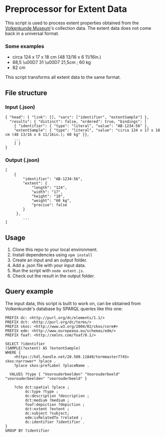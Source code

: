 # Preprocessor for Extent Data
This script is used to process extent properties obtained from the [Volkenkunde Museum](https://www.volkenkunde.nl/en)'s collection data.
The extent data does not come back in a universal format. 
### Some examples
- circa 124 x 17 x 18 cm (48 13/16 x 6 11/16in.)
- 88,5 \u00D7 31 \u00D7 21,5cm ; 60 kg
- 82 cm

This script transforms all extent data to the same format.


## File structure
### Input (.json)
```
{ "head": { "link": [], "vars": ["identifier", "extentSample"] },
  "results": { "distinct": false, "ordered": true, "bindings": [
    { "identifier": { "type": "literal", "value": "AB-1234-56" },
    "extentSample": { "type": "literal", "value": "circa 124 x 17 x 18 cm (48 13/16 x 6 11/16in.); 60 kg" }},
    ...
    ] } 
}
```

### Output (.json)
```
[
    {
        "identifier": "AB-1234-56",
        "extent": {
            "length": "124",
            "width": "17",
            "height": "18",
            "weight": "60 kg",
            "precise": false
        }
     },
        ...
]
```

## Usage
1. Clone this repo to your local environment.
2. Install dependencies using `npm install`
3. Create an input and an output folder.
4. Add a .json file with your input data.
5. Run the script with `node extent.js`.
6. Check out the result in the output folder.


## Query example
The input data, this script is built to work on, can be obtained from Volkenkunde's database by SPARQL queries like this one:
```
PREFIX dc: <http://purl.org/dc/elements/1.1/>
PREFIX dct: <http://purl.org/dc/terms/>
PREFIX skos: <http://www.w3.org/2004/02/skos/core#>
PREFIX edm: <http://www.europeana.eu/schemas/edm/>
PREFIX foaf: <http://xmlns.com/foaf/0.1/>

SELECT ?identifier 
(SAMPLE(?extent) AS ?extentSample)
WHERE {
   	<https://hdl.handle.net/20.500.11840/termmaster7745> skos:narrower* ?place .
   	?place skos:prefLabel ?placeName .

  VALUES ?type { "Voorouderbeelden" "Voorouderbeeld" "voorouderbeelden" "voorouderbeeld" }
  
  	?cho dct:spatial ?place ;
         dc:type ?type ;
         dc:description ?description ;
         dct:medium ?medium ;
         foaf:depiction ?depiction ;
         dct:extent ?extent ;
         dc:subject ?subject; 
         edm:isRelatedTo ?related ;
         dc:identifier ?identifier .
}
GROUP BY ?identifier
```
